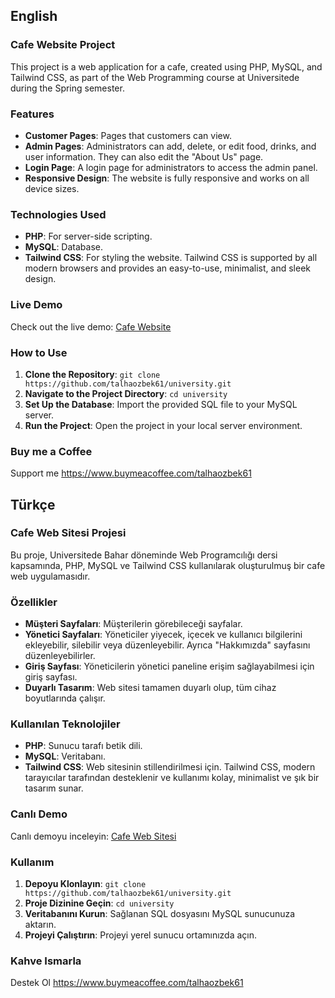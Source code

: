 ## English

### Cafe Website Project

This project is a web application for a cafe, created using PHP, MySQL, and Tailwind CSS, as part of the Web Programming course at Universitede during the Spring semester.

### Features

- **Customer Pages**: Pages that customers can view.
- **Admin Pages**: Administrators can add, delete, or edit food, drinks, and user information. They can also edit the "About Us" page.
- **Login Page**: A login page for administrators to access the admin panel.
- **Responsive Design**: The website is fully responsive and works on all device sizes.

### Technologies Used

- **PHP**: For server-side scripting.
- **MySQL**: Database.
- **Tailwind CSS**: For styling the website. Tailwind CSS is supported by all modern browsers and provides an easy-to-use, minimalist, and sleek design.

### Live Demo

Check out the live demo: [Cafe Website](https://star-cafe.rf.gd/)

### How to Use

1. **Clone the Repository**: `git clone https://github.com/talhaozbek61/university.git`
2. **Navigate to the Project Directory**: `cd university`
3. **Set Up the Database**: Import the provided SQL file to your MySQL server.
4. **Run the Project**: Open the project in your local server environment.

### Buy me a Coffee

Support me https://www.buymeacoffee.com/talhaozbek61

## Türkçe

### Cafe Web Sitesi Projesi

Bu proje, Universitede Bahar döneminde Web Programcılığı dersi kapsamında, PHP, MySQL ve Tailwind CSS kullanılarak oluşturulmuş bir cafe web uygulamasıdır.

### Özellikler

- **Müşteri Sayfaları**: Müşterilerin görebileceği sayfalar.
- **Yönetici Sayfaları**: Yöneticiler yiyecek, içecek ve kullanıcı bilgilerini ekleyebilir, silebilir veya düzenleyebilir. Ayrıca "Hakkımızda" sayfasını düzenleyebilirler.
- **Giriş Sayfası**: Yöneticilerin yönetici paneline erişim sağlayabilmesi için giriş sayfası.
- **Duyarlı Tasarım**: Web sitesi tamamen duyarlı olup, tüm cihaz boyutlarında çalışır.

### Kullanılan Teknolojiler

- **PHP**: Sunucu tarafı betik dili.
- **MySQL**: Veritabanı.
- **Tailwind CSS**: Web sitesinin stillendirilmesi için. Tailwind CSS, modern tarayıcılar tarafından desteklenir ve kullanımı kolay, minimalist ve şık bir tasarım sunar.

### Canlı Demo

Canlı demoyu inceleyin: [Cafe Web Sitesi](https://star-cafe.rf.gd/)

### Kullanım

1. **Depoyu Klonlayın**: `git clone https://github.com/talhaozbek61/university.git`
2. **Proje Dizinine Geçin**: `cd university`
3. **Veritabanını Kurun**: Sağlanan SQL dosyasını MySQL sunucunuza aktarın.
4. **Projeyi Çalıştırın**: Projeyi yerel sunucu ortamınızda açın.

### Kahve Ismarla

Destek Ol https://www.buymeacoffee.com/talhaozbek61
